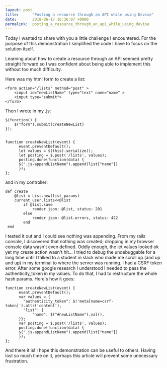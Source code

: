 ```yaml
---
layout: post
title:      "Posting a resource through an API while using Devise"
date:       2018-06-17 16:36:07 +0000
permalink:  posting_a_resource_through_an_api_while_using_devise
---
```


Today I wanted to share with you a little challenge I encountered. For the purpose of this demonstration I simplified the code I have to focus on the solution itself. 

Learning about how to create a resource through an API seemed pretty straight forward so I was confident about being able to implement this without too much difficulty. 

Here was my html form to create a list: 
```
<form action="/lists" method="post" >
    <input id="newListName" type="text" name="name" >
    <input type="submit">
</form>
```
Then I wrote in my .js:
```
$(function() {
    $("form").submit(createNewList)
});


function createNewList(event) {
      event.preventDefault();
      let values = $(this).serialize();
      let posting = $.post('/lists', values);
      posting.done(function(data) {
      $(".js-appendListName").append(list["name"]) 
      });
};
```
and in my controller: 
```
def create
    @list = List.new(list_params)
    current_user.lists<<@list
	    if @list.save
	    	render json: @list, status: 201
	    else
	    	render json: @list.errors, status: 422
	    end 
 end
```
I tested it out and I could see nothing was appending. From my rails console, I discovered that nothing was created; dropping in my browser console data wasn't even defined. Oddly enough, the let values looked ok yet my create action wasn't hit... 
I tried to debug the undebuggable for a long time until I talked to a student in slack who made me scroll up (and up and up) in my terminal to where the server was running. I had a CSRF token error. After some google research I understood I needed to pass the authenticity_token in my values. To do that, I had to restructure the whole hash params. 
Here's how it goes:
```
function createNewList(event) {
      event.preventDefault();
      var values = {
        "authenticity_token": $('meta[name=csrf-token]').attr('content'),
        "list": {
            "name": $("#newListName").val(),
      }};
      var posting = $.post('/lists', values);
      posting.done(function(data) {
      $(".js-appendListName").append(list["name"]) 
      });
};
```
And there it is! 
I hope this demonstration can be useful to others. Having lost so much time on it, perhaps this article will prevent some unecessary frustration.




